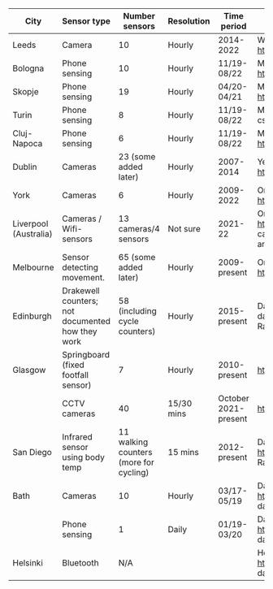 | City | Sensor type | Number sensors | Resolution | Time period     | Data link | 
|---|---|---|---|---------|---|
| Leeds | Camera |10 | Hourly | 2014-2022 |  Weekly csvs: https://tinyurl.com/4y3dxxzb | 
| Bologna | Phone sensing| 10 | Hourly | 11/19-08/22 |Monthly csvs: https://tinyurl.com/2p8ty9f2 | 
| Skopje |Phone sensing | 19 | Hourly | 04/20-04/21 |Monthly csvs: https://tinyurl.com/yc6b5xr8 | 
| Turin |Phone sensing | 8 | Hourly | 11/19-08/22 |Monthly csvs:https://tinyurl.com/yc7sdme5| 
| Cluj-Napoca| Phone sensing | 6 | Hourly | 11/19-08/22  |Monthly csvs: https://tinyurl.com/2z7a3m3k | 
| Dublin | Cameras | 23 (some added later) | Hourly  | 2007-2014| Yearly csvs: https://tinyurl.com/2n5he5rv. | 
| York | Cameras  | 6 | Hourly  | 2009-2022 | One csv: https://tinyurl.com/ymj68ke6 | 
| Liverpool (Australia) | Cameras / Wifi-sensors| 13 cameras/4 sensors | Not sure | 2021-22 | One csv: https://tinyurl.com/3kekyzs7 (but can only see counts of bikes/cars and not pedestrians||
| Melbourne | Sensor detecting movement. | 65 (some added later) | Hourly | 2009-present| One csv: https://tinyurl.com/94cmc7bk |
| Edinburgh | Drakewell counters; not documented how they work | 58 (including cycle counters) | Hourly | 2015-present | Dashboard with data for specific days https://tinyurl.com/yk2dafse. Raw data not available  |
| Glasgow | Springboard (fixed footfall sensor) | 7 | Hourly | 2010-present | https://tinyurl.com/y24bpa36 | 
|  | CCTV   cameras | 40 | 15/30 mins | October 2021-present | https://tinyurl.com/ms5nyzb3 |
| San Diego | Infrared sensor using body temp | 11 walking counters (more for cycling) | 15 mins | 2012-present | Dashboard: https://tinyurl.com/5xmz9e9k. Raw data not available | 
| Bath | Cameras | 10 | Hourly | 03/17-05/19 | Data summary: https://tinyurl.com/yck2asyp. Raw data not available | 
|       | Phone sensing | 1 | Daily | 01/19-03/20 | Data analysis: https://tinyurl.com/2p8xxt8h. Raw data not available| 
| Helsinki | Bluetooth | N/A |    ||  Heat map of data: https://tinyurl.com/bdfjhssm. Raw data not available | 

